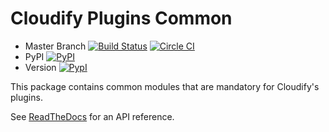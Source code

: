 # Cloudify Plugins Common

* Master Branch [![Build Status](https://travis-ci.org/cloudify-cosmo/cloudify-plugins-common.svg?branch=master)](https://travis-ci.org/cloudify-cosmo/cloudify-plugins-common)  [![Circle CI](https://circleci.com/gh/cloudify-cosmo/cloudify-plugins-common/tree/master.svg?&style=shield)](https://circleci.com/gh/cloudify-cosmo/cloudify-plugins-common/tree/master)
* PyPI [![PyPI](http://img.shields.io/pypi/dm/cloudify-plugins-common.svg)](http://img.shields.io/pypi/dm/cloudify-plugins-common.svg)
* Version [![PypI](http://img.shields.io/pypi/v/cloudify-plugins-common.svg)](http://img.shields.io/pypi/v/cloudify-plugins-common.svg)


This package contains common modules that are mandatory for Cloudify's plugins.

See [ReadTheDocs](http://cloudify-plugins-common.readthedocs.org/en/latest/) for an API reference.
